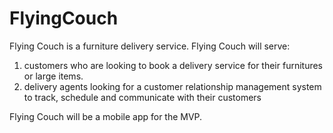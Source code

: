 # FlyingCouch
Flying Couch is a furniture delivery service.
Flying Couch will serve: 

1) customers who are looking to book a delivery service for their furnitures or large items.  
2) delivery agents looking for a customer relationship management system to track, schedule and communicate with their customers

Flying Couch will be a mobile app for the MVP.  
